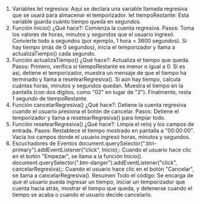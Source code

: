 1. Variables
let regresiva: Aquí se declara una variable llamada regresiva que se usará para almacenar el temporizador.
let tiempoRestante: Esta variable guarda cuánto tiempo queda en segundos.
2. Función Inicio()
¿Qué hace?: Comienza la cuenta regresiva.
Pasos:
Toma los valores de horas, minutos y segundos que el usuario ingresó.
Convierte todo a segundos (por ejemplo, 1 hora = 3600 segundos).
Si hay tiempo (más de 0 segundos), inicia el temporizador y llama a actualizaTiempo() cada segundo.
3. Función actualizaTiempo()
¿Qué hace?: Actualiza el tiempo que queda.
Pasos:
Primero, verifica si tiempoRestante es menor o igual a 0. Si es así, detiene el temporizador, muestra un mensaje de que el tiempo ha terminado y llama a resetearRegresiva().
Si aún hay tiempo, calcula cuántas horas, minutos y segundos quedan.
Muestra el tiempo en la pantalla (con dos dígitos, como "02" en lugar de "2").
Finalmente, resta 1 segundo de tiempoRestante.
4. Función cancelarRegresiva()
¿Qué hace?: Detiene la cuenta regresiva cuando el usuario presiona el botón de cancelar.
Pasos:
Detiene el temporizador y llama a resetearRegresiva() para limpiar todo.
5. Función resetearRegresiva()
¿Qué hace?: Limpia el reloj y los campos de entrada.
Pasos:
Restablece el tiempo mostrado en pantalla a "00:00:00".
Vacía los campos donde el usuario ingresó horas, minutos y segundos.
6. Escuchadores de Eventos
document.querySelector(".btn-primary").addEventListener("click", Inicio);: Cuando el usuario hace clic en el botón "Empezar", se llama a la función Inicio().
document.querySelector(".btn-danger").addEventListener("click", cancelarRegresiva);: Cuando el usuario hace clic en el botón "Cancelar", se llama a cancelarRegresiva().
Resumen
Todo el código: Se encarga de que el usuario pueda ingresar un tiempo, iniciar un temporizador que cuenta hacia atrás, mostrar el tiempo que queda, y detenerse cuando el tiempo se acaba o cuando el usuario decide cancelarlo.
